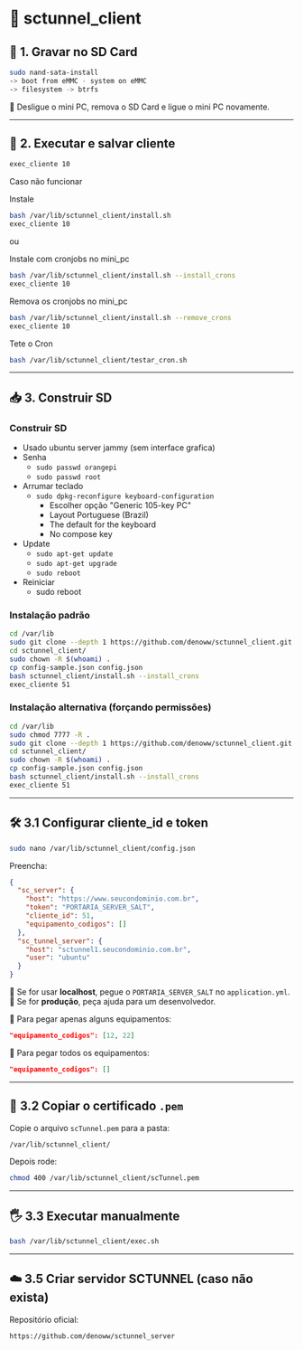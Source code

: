 # 📡 sctunnel_client

## 🧩 1. Gravar no SD Card

```bash
sudo nand-sata-install
-> boot from eMMC - system on eMMC
-> filesystem -> btrfs

```

🔌 Desligue o mini PC, remova o SD Card e ligue o mini PC novamente.


---

## 🔄 2. Executar e salvar cliente

```bash
exec_cliente 10
```


Caso não funcionar

Instale
```bash
bash /var/lib/sctunnel_client/install.sh
exec_cliente 10
```

ou

Instale com cronjobs no mini_pc
```bash
bash /var/lib/sctunnel_client/install.sh --install_crons
exec_cliente 10
```

Remova os cronjobs no mini_pc
```bash
bash /var/lib/sctunnel_client/install.sh --remove_crons
exec_cliente 10
```

Tete o Cron

```bash
bash /var/lib/sctunnel_client/testar_cron.sh
```


---

## 📥 3. Construir SD

### Construir SD

- Usado ubuntu server jammy (sem interface grafica)
- Senha
  - `sudo passwd orangepi`
  - `sudo passwd root`
- Arrumar teclado
  - `sudo dpkg-reconfigure keyboard-configuration`
    - Escolher opção "Generic 105-key PC"
    - Layout Portuguese (Brazil)
    - The default for the keyboard
    - No compose key
- Update
    - `sudo apt-get update`
    - `sudo apt-get upgrade`
    - `sudo reboot`
- Reiniciar
    - sudo reboot

### Instalação padrão

```bash
cd /var/lib
sudo git clone --depth 1 https://github.com/denoww/sctunnel_client.git
cd sctunnel_client/
sudo chown -R $(whoami) .
cp config-sample.json config.json
bash sctunnel_client/install.sh --install_crons
exec_cliente 51
```

### Instalação alternativa (forçando permissões)

```bash
cd /var/lib
sudo chmod 7777 -R .
sudo git clone --depth 1 https://github.com/denoww/sctunnel_client.git
cd sctunnel_client/
sudo chown -R $(whoami) .
cp config-sample.json config.json
bash sctunnel_client/install.sh --install_crons
exec_cliente 51
```

---

## 🛠️ 3.1 Configurar cliente_id e token

```bash
sudo nano /var/lib/sctunnel_client/config.json
```

Preencha:

```json
{
  "sc_server": {
    "host": "https://www.seucondominio.com.br",
    "token": "PORTARIA_SERVER_SALT",
    "cliente_id": 51,
    "equipamento_codigos": []
  },
  "sc_tunnel_server": {
    "host": "sctunnel1.seucondominio.com.br",
    "user": "ubuntu"
  }
}
```

🔹 Se for usar **localhost**, pegue o `PORTARIA_SERVER_SALT` no `application.yml`.
🔹 Se for **produção**, peça ajuda para um desenvolvedor.

🎯 Para pegar apenas alguns equipamentos:

```json
"equipamento_codigos": [12, 22]
```

🎯 Para pegar todos os equipamentos:

```json
"equipamento_codigos": []
```


---

## 🔑 3.2 Copiar o certificado `.pem`

Copie o arquivo `scTunnel.pem` para a pasta:

```bash
/var/lib/sctunnel_client/
```

Depois rode:

```bash
chmod 400 /var/lib/sctunnel_client/scTunnel.pem
```

---

## 🖐️ 3.3 Executar manualmente

```bash
bash /var/lib/sctunnel_client/exec.sh
```

---



## ☁️ 3.5 Criar servidor SCTUNNEL (caso não exista)

Repositório oficial:

```
https://github.com/denoww/sctunnel_server
```
